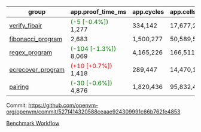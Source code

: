 | group | app.proof_time_ms | app.cycles | app.cells_used | leaf.proof_time_ms | leaf.cycles | leaf.cells_used |
| -- | -- | -- | -- | -- | -- | -- |
| [verify_fibair](https://github.com/openvm-org/openvm/blob/benchmark-results/benchmarks-pr/1549/verify_fibair-527f414320588ceaae924309991c66b762fe4853.md) |<span style='color: green'>(-5 [-0.4%])</span> 1,277 |  334,142 |  17,677,298 |- | - | - |
| [fibonacci_program](https://github.com/openvm-org/openvm/blob/benchmark-results/benchmarks-pr/1549/fibonacci-527f414320588ceaae924309991c66b762fe4853.md) | 2,683 |  1,500,277 |  50,589,503 |- | - | - |
| [regex_program](https://github.com/openvm-org/openvm/blob/benchmark-results/benchmarks-pr/1549/regex-527f414320588ceaae924309991c66b762fe4853.md) |<span style='color: green'>(-104 [-1.3%])</span> 8,069 |  4,165,226 |  166,511,152 |- | - | - |
| [ecrecover_program](https://github.com/openvm-org/openvm/blob/benchmark-results/benchmarks-pr/1549/ecrecover-527f414320588ceaae924309991c66b762fe4853.md) |<span style='color: red'>(+10 [+0.7%])</span> 1,418 |  289,447 |  14,470,186 |- | - | - |
| [pairing](https://github.com/openvm-org/openvm/blob/benchmark-results/benchmarks-pr/1549/pairing-527f414320588ceaae924309991c66b762fe4853.md) |<span style='color: green'>(-30 [-0.6%])</span> 4,876 |  1,820,436 |  95,832,407 |- | - | - |


Commit: https://github.com/openvm-org/openvm/commit/527f414320588ceaae924309991c66b762fe4853

[Benchmark Workflow](https://github.com/openvm-org/openvm/actions/runs/14251325551)
